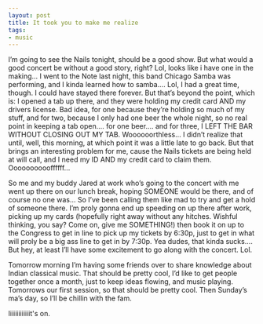 ```yaml
---
layout: post
title: It took you to make me realize
tags:
- music
---
```

I’m going to see the Nails tonight, should be a good show. But what would a good concert be without a good story, right? Lol, looks like i have one in the making... I went to the Note last night, this band Chicago Samba was performing, and I kinda learned how to samba.... Lol, I had a great time, though. I could have stayed there forever. But that’s beyond the point, which is: I opened a tab up there, and they were holding my credit card AND my drivers license. Bad idea, for one because they’re holding so much of my stuff, and for two, because I only had one beer the whole night, so no real point in keeping a tab open.... for one beer.... and for three, I LEFT THE BAR WITHOUT CLOSING OUT MY TAB. Woooooorthless... I didn’t realize that until, well, this morning, at which point it was a little late to go back. But that brings an interesting problem for me, cause the Nails tickets are being held at will call, and I need my ID AND my credit card to claim them. Ooooooooooffffff...

So me and my buddy Jared at work who’s going to the concert with me went up there on our lunch break, hoping SOMEONE would be there, and of course no one was... So I’ve been calling them like mad to try and get a hold of someone there. I’m proly gonna end up speeding on up there after work, picking up my cards (hopefully right away without any hitches. Wishful thinking, you say? Come on, give me SOMETHING!) then book it on up to the Congress to get in line to pick up my tickets by 6:30p, just to get in what will proly be a big ass line to get in by 7:30p. Yea dudes, that kinda sucks.... But hey, at least I’ll have some excitement to go along with the concert. Lol.

Tomorrow morning I’m having some friends over to share knowledge about Indian classical music. That should be pretty cool, I’d like to get people together once a month, just to keep ideas flowing, and music playing. Tomorrows our first session, so that should be pretty cool. Then Sunday’s ma’s day, so I’ll be chillin with the fam.

Iiiiiiiiiiiiit's on. 
